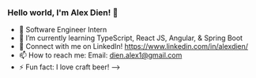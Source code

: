 ### Hello world, I'm Alex Dien! 👋


- 🔭 Software Engineer Intern
- 🌱 I’m currently learning TypeScript, React JS, Angular, & Spring Boot
- 👯 Connect with me on LinkedIn! https://www.linkedin.com/in/alexdien/
- 📫 How to reach me: Email: dien.alex1@gmail.com
- ⚡ Fun fact: I love craft beer!
-->
